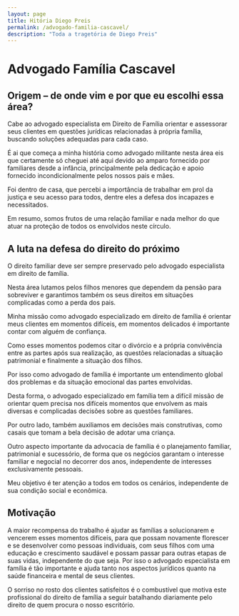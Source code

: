 ```yaml
---
layout: page
title: Hitória Diego Preis
permalink: /advogado-familia-cascavel/
description: "Toda a tragetória de Diego Preis"
---
```


# Advogado Família Cascavel

## Origem – de onde vim e por que eu escolhi essa área?

Cabe ao advogado especialista em Direito de Família orientar e assessorar seus clientes em questões jurídicas relacionadas à própria família, buscando soluções adequadas para cada caso.

É ai que começa a minha história como advogado militante nesta área eis que certamente só cheguei até aqui devido ao amparo fornecido por familiares desde a infância, principalmente pela dedicação e apoio fornecido incondicionalmente pelos nossos pais e mães.

Foi dentro de casa, que percebi a importância de trabalhar em prol da justiça e seu acesso para todos, dentre eles a defesa dos incapazes e necessitados.

Em resumo, somos frutos de uma relação familiar e nada melhor do que atuar na proteção de todos os envolvidos neste círculo.

## A luta na defesa do direito do próximo

O direito familiar deve ser sempre preservado pelo advogado especialista em direito de família.

Nesta área lutamos pelos filhos menores que dependem da pensão para sobreviver e garantimos também os seus direitos em situações complicadas como a perda dos pais.

Minha missão como advogado especializado em direito de família é orientar meus clientes em momentos difíceis, em momentos delicados é importante contar com alguém de confiança.

Como esses momentos podemos citar o divórcio e a própria convivência entre as partes após sua realização, as questões relacionadas a situação patrimonial e finalmente a situação dos filhos.

Por isso como advogado de família é importante um entendimento global dos problemas e da situação emocional das partes envolvidas.

Desta forma, o advogado especializado em família tem a difícil missão de orientar quem precisa nos difíceis momentos que envolvem as mais diversas e complicadas decisões sobre as questões familiares.

Por outro lado, também auxiliamos em decisões mais construtivas, como casais que tomam a bela decisão de adotar uma criança.

Outro aspecto importante da advocacia de família é o planejamento familiar, patrimonial e sucessório, de forma que os negócios garantam o interesse familiar e negocial no decorrer dos anos, independente de interesses exclusivamente pessoais.

Meu objetivo é ter atenção a todos em todos os cenários, independente de sua condição social e econômica.

## Motivação

A maior recompensa do trabalho é ajudar as famílias a solucionarem e vencerem esses momentos difíceis, para que possam novamente florescer e se desenvolver como pessoas individuais, com seus filhos com uma educação e crescimento saudável e possam passar para outras etapas de suas vidas, independente do que seja. Por isso o advogado especialista em família é tão importante e ajuda tanto nos aspectos jurídicos quanto na saúde financeira e mental de seus clientes.

O sorriso no rosto dos clientes satisfeitos é o combustível que motiva este profissional do direito de família a seguir batalhando diariamente pelo direito de quem procura o nosso escritório.
